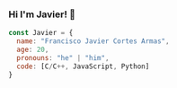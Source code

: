 ### Hi I'm Javier! 👋
```javascript
const Javier = {
  name: "Francisco Javier Cortes Armas",
  age: 20,
  pronouns: "he" | "him",
  code: [C/C++, JavaScript, Python]
}
```
<!--
**JavierCortesArmas/JavierCortesArmas** is a ✨ _special_ ✨ repository because its `README.md` (this file) appears on your GitHub profile.

Here are some ideas to get you started:

- 🔭 I’m currently working on ...
- 🌱 I’m currently learning ...
- 👯 I’m looking to collaborate on ...
- 🤔 I’m looking for help with ...
- 💬 Ask me about ...
- 📫 How to reach me: ...
- 😄 Pronouns: ...
- ⚡ Fun fact: ...
-->
